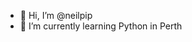 - 👋 Hi, I’m @neilpip
- 🌱 I’m currently learning Python in Perth

<!---
neilpip/neilpip is a ✨ special ✨ repository because its `README.md` (this file) appears on your GitHub profile.
You can click the Preview link to take a look at your changes.
--->

